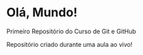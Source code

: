# Olá, Mundo!
Primeiro Repositório do Curso de Git e GitHub

Repositório criado durante uma aula ao vivo!
